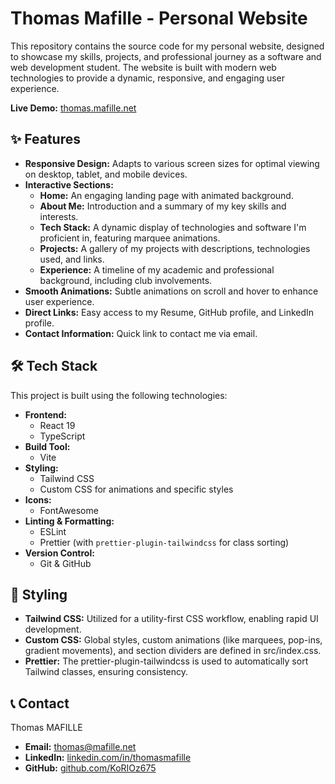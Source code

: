 # Thomas Mafille - Personal Website

This repository contains the source code for my personal website, designed to showcase my skills, projects, and professional journey as a software and web development student. The website is built with modern web technologies to provide a dynamic, responsive, and engaging user experience.

**Live Demo:** [thomas.mafille.net](https://thomas.mafille.net)

## ✨ Features

- **Responsive Design:** Adapts to various screen sizes for optimal viewing on desktop, tablet, and mobile devices.
- **Interactive Sections:**
  - **Home:** An engaging landing page with animated background.
  - **About Me:** Introduction and a summary of my key skills and interests.
  - **Tech Stack:** A dynamic display of technologies and software I'm proficient in, featuring marquee animations.
  - **Projects:** A gallery of my projects with descriptions, technologies used, and links.
  - **Experience:** A timeline of my academic and professional background, including club involvements.
- **Smooth Animations:** Subtle animations on scroll and hover to enhance user experience.
- **Direct Links:** Easy access to my Resume, GitHub profile, and LinkedIn profile.
- **Contact Information:** Quick link to contact me via email.

## 🛠️ Tech Stack

This project is built using the following technologies:

- **Frontend:**
  - React 19
  - TypeScript
- **Build Tool:**
  - Vite
- **Styling:**
  - Tailwind CSS
  - Custom CSS for animations and specific styles
- **Icons:**
  - FontAwesome
- **Linting & Formatting:**
  - ESLint
  - Prettier (with `prettier-plugin-tailwindcss` for class sorting)
- **Version Control:**
  - Git & GitHub

## 🎨 Styling

- **Tailwind CSS:** Utilized for a utility-first CSS workflow, enabling rapid UI development.
- **Custom CSS:** Global styles, custom animations (like marquees, pop-ins, gradient movements), and section dividers are defined in src/index.css.
- **Prettier:** The prettier-plugin-tailwindcss is used to automatically sort Tailwind classes, ensuring consistency.

## 📞 Contact

Thomas MAFILLE

- **Email:** [thomas@mafille.net](mailto:thomas@mafille.net)
- **LinkedIn:** [linkedin.com/in/thomasmafille](https://www.linkedin.com/in/thomasmafille/)
- **GitHub:** [github.com/KoRIOz675](https://github.com/KoRIOz675)

